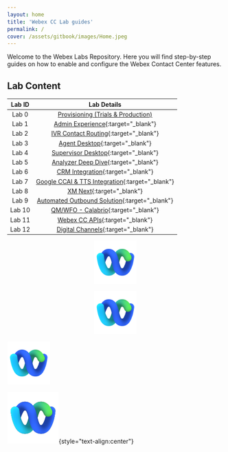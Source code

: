 ```yaml
---
layout: home
title: 'Webex CC Lab guides'
permalink: /
cover: /assets/gitbook/images/Home.jpeg
---
```



Welcome to the Webex Labs Repository. Here you will find step-by-step guides on how to enable and configure the Webex Contact Center features.


## Lab Content

| Lab ID |                         Lab Details                          |
|:------:|:------------------------------------------------------------:|
| Lab 0  | [Provisioning (Trials & Production) ](/pages/Provisioning/)  |
| Lab 1  |         [Admin Experience](CH.md){:target="\_blank"}         |
| Lab 2  |       [IVR Contact Routing](IVR.md){:target="\_blank"}       |
| Lab 3  |         [Agent Desktop](Agent.md){:target="\_blank"}         |
| Lab 4  |    [Supervisor Desktop](Supervisor.md){:target="\_blank"}    |
| Lab 5  |     [Analyzer Deep Dive](Analyzer.md){:target="\_blank"}     |
| Lab 6  |         [CRM Integration](CRM.md){:target="\_blank"}         |
| Lab 7  | [Google CCAI & TTS Integration](CCAI.md){:target="\_blank"}  |
| Lab 8  |             [XM Next](WxM.md){:target="\_blank"}             |
| Lab 9  | [Automated Outbound Solution](Acqueon.md){:target="\_blank"} |
| Lab 10 |     [QM/WFO - Calabrio](Calabrio.md){:target="\_blank"}      |
| Lab 11 |          [Webex CC APIs](API.md){:target="\_blank"}          |
| Lab 12 |      [Digital Channels](Digital.md){:target="\_blank"}       |



<center><img src="/assets/gitbook/images/webex.png" width="100"></center>

<p style="text-align:center;"><img src="/assets/gitbook/images/webex.png" width="100"></p>

<img src="/assets/gitbook/images/webex.png" class="center" width="100" /> 

![webex](/assets/gitbook/images/webex-small.png){style="text-align:center"}

